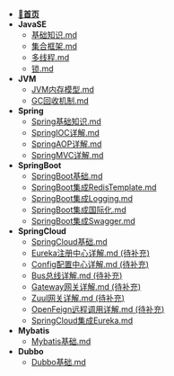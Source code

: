 - [**📖首页**](/README.md)
- **JavaSE**
    - [基础知识.md](/Java/JavaSE/基础知识.md)
    - [集合框架.md](/Java/JavaSE/集合框架.md)
    - [多线程.md](/Java/JavaSE/多线程.md)
    - [锁.md](/Java/JavaSE/锁.md)
- **JVM**
    - [JVM内存模型.md](/Java/JVM/JVM内存模型.md)
    - [GC回收机制.md](/Java/JVM/GC回收机制.md)
- **Spring**
    - [Spring基础知识.md](/Java/Spring/Spring基础知识.md)
    - [SpringIOC详解.md](/Java/Spring/SpringIOC详解.md)
    - [SpringAOP详解.md](/Java/Spring/SpringAOP详解.md)
    - [SpringMVC详解.md](/Java/Spring/SpringMVC详解.md)
- **SpringBoot**
    - [SpringBoot基础.md](/Java/SpringBoot/SpringBoot基础.md)
    - [SpringBoot集成RedisTemplate.md](/Java/SpringBoot/SpringBoot集成RedisTemplate.md)
    - [SpringBoot集成Logging.md](/Java/SpringBoot/SpringBoot集成Logging.md)
    - [SpringBoot集成国际化.md](/Java/SpringBoot/SpringBoot集成国际化.md)
    - [SpringBoot集成Swagger.md](/Java/SpringBoot/SpringBoot集成Swagger.md)
- **SpringCloud**
    - [SpringCloud基础.md](/Java/SpringCloud/SpringCloud基础.md)
    - [Eureka注册中心详解.md (待补充)](/Java/SpringCloud/Eureka注册中心详解.md)
    - [Config配置中心详解.md (待补充)](/Java/SpringCloud/Config配置中心详解.md)
    - [Bus总线详解.md (待补充)](/Java/SpringCloud/Bus总线详解.md)
    - [Gateway网关详解.md (待补充)](/Java/SpringCloud/Gateway网关详解.md)
    - [Zuul网关详解.md (待补充)](/Java/SpringCloud/Zuul网关详解.md)
    - [OpenFeign远程调用详解.md (待补充)](/Java/SpringCloud/OpenFeign远程调用详解.md)
    - [SpringCloud集成Eureka.md](/Java/SpringCloud/SpringCloud集成Eureka.md)
- **Mybatis**
    - [Mybatis基础.md](/Java/Mybatis/Mybatis基础.md)
- **Dubbo**
    - [Dubbo基础.md](/Java/Dubbo/Dubbo基础.md)
